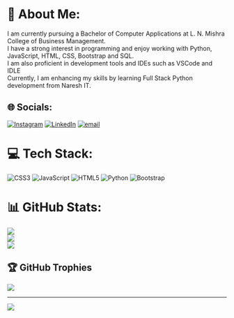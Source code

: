 # 💫 About Me:
 I am currently pursuing a Bachelor of Computer Applications at L. N. Mishra College of Business Management.<br>I have a strong interest in programming and enjoy working with Python, JavaScript, HTML, CSS, Bootstrap and SQL.<br> I am also proficient in development tools and IDEs such as VSCode and IDLE<br>Currently, I am enhancing my skills by learning Full Stack Python development from Naresh IT.<br>


## 🌐 Socials:
[![Instagram](https://img.shields.io/badge/Instagram-%23E4405F.svg?logo=Instagram&logoColor=white)](https://instagram.com/mevikrantsharma) [![LinkedIn](https://img.shields.io/badge/LinkedIn-%230077B5.svg?logo=linkedin&logoColor=white)](https://www.linkedin.com/in/mevikrantsharma) [![email](https://img.shields.io/badge/Email-D14836?logo=gmail&logoColor=white)](mailto:vikrantsharma.muz@gmail.com) 

# 💻 Tech Stack:
![CSS3](https://img.shields.io/badge/css3-%231572B6.svg?style=for-the-badge&logo=css3&logoColor=white) ![JavaScript](https://img.shields.io/badge/javascript-%23323330.svg?style=for-the-badge&logo=javascript&logoColor=%23F7DF1E) ![HTML5](https://img.shields.io/badge/html5-%23E34F26.svg?style=for-the-badge&logo=html5&logoColor=white) ![Python](https://img.shields.io/badge/python-3670A0?style=for-the-badge&logo=python&logoColor=ffdd54) ![Bootstrap](https://img.shields.io/badge/bootstrap-%238511FA.svg?style=for-the-badge&logo=bootstrap&logoColor=white)
# 📊 GitHub Stats:
![](https://github-readme-stats.vercel.app/api?username=mevikrantsharma&theme=rose&hide_border=false&include_all_commits=false&count_private=false)<br/>
![](https://nirzak-streak-stats.vercel.app/?user=mevikrantsharma&theme=rose&hide_border=false)<br/>
![](https://github-readme-stats.vercel.app/api/top-langs/?username=mevikrantsharma&theme=rose&hide_border=false&include_all_commits=false&count_private=false&layout=compact)

## 🏆 GitHub Trophies
![](https://github-profile-trophy.vercel.app/?username=mevikrantsharma&theme=rose&no-frame=false&no-bg=false&margin-w=4)

---
[![](https://visitcount.itsvg.in/api?id=mevikrantsharma&icon=2&color=8)](https://visitcount.itsvg.in)

<!-- Proudly created with GPRM ( https://gprm.itsvg.in ) -->
<!---
mevikrantsharma/mevikrantsharma is a ✨ special ✨ repository because its `README.md` (this file) appears on your GitHub profile.
You can click the Preview link to take a look at your changes.
--->
